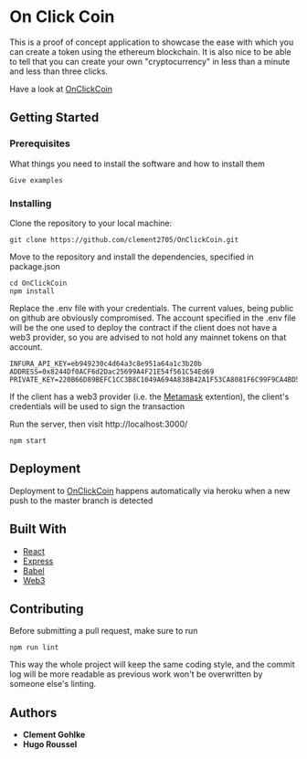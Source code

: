 # On Click Coin

This is a proof of concept application to showcase the ease with which you can create a token using the ethereum blockchain. It is also nice to be able to tell that you can create your own "cryptocurrency" in less than a minute and less than three clicks.

Have a look at [OnClickCoin](onclickcoin.herokuappp.com) 
           
## Getting Started



### Prerequisites

What things you need to install the software and how to install them

```
Give examples
```

### Installing

Clone the repository to your local machine:
```
git clone https://github.com/clement2705/OnClickCoin.git
```

Move to the repository and install the dependencies, specified in package.json
```
cd OnClickCoin
npm install
```

Replace the .env file with your credentials. The current values, being public on github are obviously compromised.
The account specified in the .env file will be the one used to deploy the contract if the client does not have a web3 provider, so you are advised to not hold any mainnet tokens on that account.
```
INFURA_API_KEY=eb949230c4d64a3c8e951a64a1c3b20b
ADDRESS=0x8244Df0ACF6d2Dac25699A4F21E54f561C54Ed69
PRIVATE_KEY=220B66D89BEFC1CC3B8C1049A694A838B42A1F53CA8081F6C99F9CA4BD5FCBF5
```
If the client has a web3 provider (i.e. the [Metamask](https://metamask.io/) extention), the client's credentials will be used to sign the transaction

Run the server, then visit http://localhost:3000/
```
npm start
```

## Deployment
Deployment to [OnClickCoin](onclickcoin.herokuappp.com) happens automatically via heroku when a new push to the master branch is detected

## Built With

* [React](https://reactjs.org/docs/getting-started.html)
* [Express](https://expressjs.com/en/api.html)
* [Babel](https://babeljs.io/docs/en/)
* [Web3](https://web3js.readthedocs.io/en/1.0/web3-eth.html)

## Contributing

Before submitting a pull request, make sure to run
```
npm run lint
```
This way the whole project will keep the same coding style, and the commit log will be more readable as previous work won't be overwritten by someone else's linting.


## Authors
* **Clement Gohlke**
* **Hugo Roussel**

